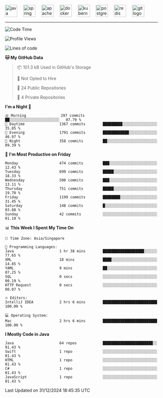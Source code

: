 <p align="left">
  <img src="https://cdn.jsdelivr.net/gh/devicons/devicon/icons/java/java-original.svg" height="40" alt="java logo"  />
  <img width="12" />
  <img src="https://cdn.jsdelivr.net/gh/devicons/devicon/icons/spring/spring-original.svg" height="40" alt="spring logo"  />
  <img width="12" />
  <img src="https://cdn.jsdelivr.net/gh/devicons/devicon/icons/apachekafka/apachekafka-original.svg" height="40" alt="apachekafka logo"  />
  <img width="12" />
  <img src="https://cdn.jsdelivr.net/gh/devicons/devicon/icons/docker/docker-original.svg" height="40" alt="docker logo"  />
  <img width="12" />
  <img src="https://cdn.jsdelivr.net/gh/devicons/devicon/icons/kubernetes/kubernetes-plain.svg" height="40" alt="kubernetes logo"  />
  <img width="12" />
  <img src="https://cdn.jsdelivr.net/gh/devicons/devicon/icons/postgresql/postgresql-original.svg" height="40" alt="postgresql logo"  />
  <img width="12" />
  <img src="https://cdn.jsdelivr.net/gh/devicons/devicon/icons/redis/redis-original.svg" height="40" alt="redis logo"  />
  <img width="12" />
  <img src="https://cdn.jsdelivr.net/gh/devicons/devicon/icons/git/git-original.svg" height="40" alt="git logo"  />
</p>


<!--<img src="https://media.giphy.com/media/LnQjpWaON8nhr21vNW/giphy.gif" width="60"> <em><b>I love connecting with different people</b> so if you want to say <b>hi, I'll be happy to meet you more!</b> 😊 </em> -->

---
<!--START_SECTION:waka-->
![Code Time](http://img.shields.io/badge/Code%20Time-2%2C213%20hrs%2042%20mins-blue)

![Profile Views](http://img.shields.io/badge/Profile%20Views-0-blue)

![Lines of code](https://img.shields.io/badge/From%20Hello%20World%20I%27ve%20Written-1.3%20million%20lines%20of%20code-blue)

**🐱 My GitHub Data** 

> 📦 101.3 kB Used in GitHub's Storage 
 > 
> 🚫 Not Opted to Hire
 > 
> 📜 24 Public Repositories 
 > 
> 🔑 4 Private Repositories 
 > 
**I'm a Night 🦉** 

```text
🌞 Morning                297 commits         ██░░░░░░░░░░░░░░░░░░░░░░░   07.79 % 
🌆 Daytime                1367 commits        █████████░░░░░░░░░░░░░░░░   35.85 % 
🌃 Evening                1791 commits        ████████████░░░░░░░░░░░░░   46.97 % 
🌙 Night                  358 commits         ██░░░░░░░░░░░░░░░░░░░░░░░   09.39 % 
```
📅 **I'm Most Productive on Friday** 

```text
Monday                   474 commits         ███░░░░░░░░░░░░░░░░░░░░░░   12.43 % 
Tuesday                  699 commits         █████░░░░░░░░░░░░░░░░░░░░   18.33 % 
Wednesday                500 commits         ███░░░░░░░░░░░░░░░░░░░░░░   13.11 % 
Thursday                 751 commits         █████░░░░░░░░░░░░░░░░░░░░   19.70 % 
Friday                   1199 commits        ████████░░░░░░░░░░░░░░░░░   31.45 % 
Saturday                 148 commits         █░░░░░░░░░░░░░░░░░░░░░░░░   03.88 % 
Sunday                   42 commits          ░░░░░░░░░░░░░░░░░░░░░░░░░   01.10 % 
```


📊 **This Week I Spent My Time On** 

```text
🕑︎ Time Zone: Asia/Singapore

💬 Programming Languages: 
Java                     1 hr 38 mins        ███████████████████░░░░░░   77.65 % 
XML                      18 mins             ████░░░░░░░░░░░░░░░░░░░░░   14.85 % 
YAML                     9 mins              ██░░░░░░░░░░░░░░░░░░░░░░░   07.25 % 
SQL                      0 secs              ░░░░░░░░░░░░░░░░░░░░░░░░░   00.19 % 
HTTP Request             0 secs              ░░░░░░░░░░░░░░░░░░░░░░░░░   00.07 % 

🔥 Editors: 
IntelliJ IDEA            2 hrs 6 mins        █████████████████████████   100.00 % 

💻 Operating System: 
Mac                      2 hrs 6 mins        █████████████████████████   100.00 % 
```

**I Mostly Code in Java** 

```text
Java                     64 repos            ███████████████████████░░   91.43 % 
Swift                    1 repo              ░░░░░░░░░░░░░░░░░░░░░░░░░   01.43 % 
HTML                     1 repo              ░░░░░░░░░░░░░░░░░░░░░░░░░   01.43 % 
C#                       1 repo              ░░░░░░░░░░░░░░░░░░░░░░░░░   01.43 % 
JavaScript               1 repo              ░░░░░░░░░░░░░░░░░░░░░░░░░   01.43 % 
```




 Last Updated on 31/12/2024 18:45:35 UTC
<!--END_SECTION:waka-->


<!--
**SimakovIgor/SimakovIgor** is a ✨ _special_ ✨ repository because its `README.md` (this file) appears on your GitHub profile.

Here are some ideas to get you started:

- 🔭 I’m currently working on ...
- 🌱 I’m currently learning ...
- 👯 I’m looking to collaborate on ...
- 🤔 I’m looking for help with ...
- 💬 Ask me about ...
- 📫 How to reach me: ...
- 😄 Pronouns: ...
- ⚡ Fun fact: ...
-->
